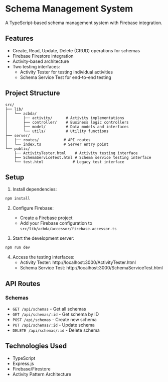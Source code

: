 # Schema Management System

A TypeScript-based schema management system with Firebase integration.

## Features

- Create, Read, Update, Delete (CRUD) operations for schemas
- Firebase Firestore integration
- Activity-based architecture
- Two testing interfaces:
  - Activity Tester for testing individual activities
  - Schema Service Test for end-to-end testing

## Project Structure

```
src/
├── lib/
│   └── acbda/
│       ├── activity/      # Activity implementations
│       ├── controller/    # Business logic controllers
│       ├── model/         # Data models and interfaces
│       └── utils/         # Utility functions
├── server/
│   ├── routes/           # API routes
│   └── index.ts          # Server entry point
└── public/
    ├── ActivityTester.html    # Activity testing interface
    ├── SchemaServiceTest.html # Schema service testing interface
    └── test.html             # Legacy test interface
```

## Setup

1. Install dependencies:
```bash
npm install
```

2. Configure Firebase:
   - Create a Firebase project
   - Add your Firebase configuration to `src/lib/acbda/accessor/firebase.accessor.ts`

3. Start the development server:
```bash
npm run dev
```

4. Access the testing interfaces:
   - Activity Tester: http://localhost:3000/ActivityTester.html
   - Schema Service Test: http://localhost:3000/SchemaServiceTest.html

## API Routes

### Schemas
- `GET /api/schemas` - Get all schemas
- `GET /api/schemas/:id` - Get schema by ID
- `POST /api/schemas` - Create new schema
- `PUT /api/schemas/:id` - Update schema
- `DELETE /api/schemas/:id` - Delete schema

## Technologies Used

- TypeScript
- Express.js
- Firebase/Firestore
- Activity Pattern Architecture
